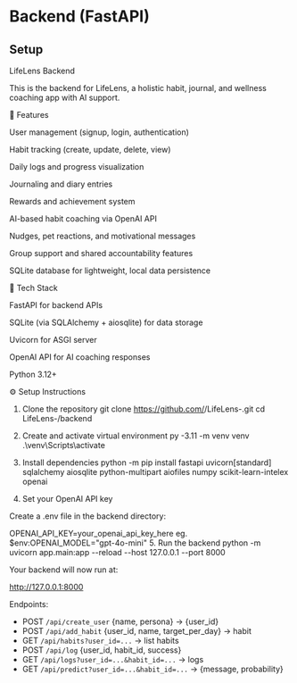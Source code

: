 # Backend (FastAPI)

## Setup
LifeLens Backend

This is the backend for LifeLens, a holistic habit, journal, and wellness coaching app with AI support.

🚀 Features

User management (signup, login, authentication)

Habit tracking (create, update, delete, view)

Daily logs and progress visualization

Journaling and diary entries

Rewards and achievement system

AI-based habit coaching via OpenAI API

Nudges, pet reactions, and motivational messages

Group support and shared accountability features

SQLite database for lightweight, local data persistence

🧩 Tech Stack

FastAPI for backend APIs

SQLite (via SQLAlchemy + aiosqlite) for data storage

Uvicorn for ASGI server

OpenAI API for AI coaching responses

Python 3.12+

⚙️ Setup Instructions
1. Clone the repository
git clone https://github.com/<your-username>/LifeLens-.git
cd LifeLens-/backend

2. Create and activate virtual environment
py -3.11 -m venv venv
.\venv\Scripts\activate

3. Install dependencies
python -m pip install fastapi uvicorn[standard] sqlalchemy aiosqlite python-multipart aiofiles numpy scikit-learn-intelex openai

4. Set your OpenAI API key

Create a .env file in the backend directory:

OPENAI_API_KEY=your_openai_api_key_here
eg. $env:OPENAI_MODEL="gpt-4o-mini"
5. Run the backend
python -m uvicorn app.main:app --reload --host 127.0.0.1 --port 8000


Your backend will now run at:

http://127.0.0.1:8000


Endpoints:
- POST `/api/create_user` {name, persona} -> {user_id}
- POST `/api/add_habit` {user_id, name, target_per_day} -> habit
- GET `/api/habits?user_id=...` -> list habits
- POST `/api/log` {user_id, habit_id, success}
- GET `/api/logs?user_id=...&habit_id=...` -> logs
- GET `/api/predict?user_id=...&habit_id=...` -> {message, probability}